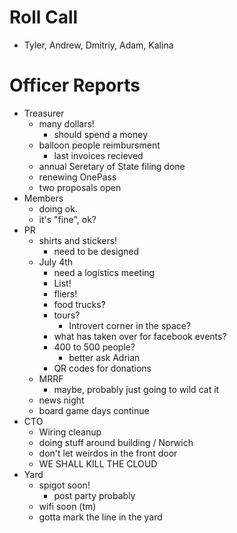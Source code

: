 # Roll Call

- Tyler, Andrew, Dmitriy, Adam, Kalina
  
# Officer Reports

- Treasurer
  - many dollars!
    - should spend a money
  - balloon people reimbursment
    - last invoices recieved
  - annual Seretary of State filing done
  - renewing OnePass
  - two proposals open
- Members
  - doing ok.
  - it's "fine", ok?
- PR
  - shirts and stickers!
    - need to be designed    
  - July 4th
    - need a logistics meeting
    - List!
    - fliers!
    - food trucks?
    - tours?
      - Introvert corner in the space?
    - what has taken over for facebook events?
    - 400 to 500 people?
      - better ask Adrian
    - QR codes for donations
  - MRRF
    - maybe, probably just going to wild cat it
  - news night
  - board game days continue
- CTO
  - Wiring cleanup
  - doing stuff around building / Norwich
  - don't let weirdos in the front door
  - WE SHALL KILL THE CLOUD
- Yard
  - spigot soon!
    - post party probably
  - wifi soon (tm)
  - gotta mark the line in the yard
